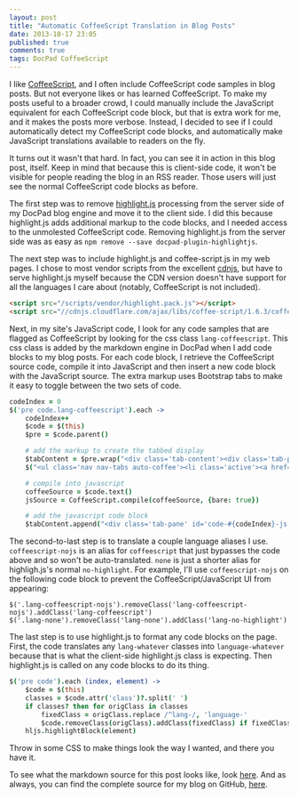 ```yaml
---
layout: post
title: "Automatic CoffeeScript Translation in Blog Posts"
date: 2013-10-17 23:05
published: true
comments: true
tags: DocPad CoffeeScript
---
```


I like [CoffeeScript](http://coffeescript.org/), and I often include CoffeeScript code samples in blog posts.  But not everyone likes or has learned CoffeeScript.  To make my posts useful to a broader crowd, I could manually include the JavaScript equivalent for each CoffeeScript code block, but that is extra work for me, and it makes the posts more verbose.  Instead, I decided to see if I could automatically detect my CoffeeScript code blocks, and automatically make JavaScript translations available to readers on the fly.

It turns out it wasn't that hard.  In fact, you can see it in action in this blog post, itself.  Keep in mind that because this is client-side code, it won't be visible for people reading the blog in an RSS reader.  Those users will just see the normal CoffeeScript code blocks as before.

The first step was to remove [highlight.js](http://softwaremaniacs.org/soft/highlight/en/) processing from the server side of my DocPad blog engine and move it to the client side.  I did this because highlight.js adds additional markup to the code blocks, and I needed access to the unmolested CoffeeScript code.  Removing highlight.js from the server side was as easy as `npm remove --save docpad-plugin-highlightjs`.

The next step was to include highlight.js and coffee-script.js in my web pages.  I chose to most vendor scripts from the excellent [cdnjs](http://cdnjs.com/), but have to serve highlight.js myself because the CDN version doesn't have support for all the languages I care about (notably, CoffeeScript is not included).

``` html
<script src="/scripts/vendor/highlight.pack.js"></script>
<script src="//cdnjs.cloudflare.com/ajax/libs/coffee-script/1.6.3/coffee-script.min.js"></script>
```

Next, in my site's JavaScript code, I look for any code samples that are flagged as CoffeeScript by looking for the css class `lang-coffeescript`.  This css class is added by the markdown engine in DocPad when I add code blocks to my blog posts.  For each code block, I retrieve the CoffeeScript source code, compile it into JavaScript and then insert a new code block with the JavaScript source.  The extra markup uses Bootstrap tabs to make it easy to toggle between the two sets of code.

``` coffeescript
codeIndex = 0
$('pre code.lang-coffeescript').each ->
    codeIndex++
    $code = $(this)
    $pre = $code.parent()

    # add the markup to create the tabbed display
    $tabContent = $pre.wrap("<div class='tab-content'><div class='tab-pane active' id='code-#{codeIndex}-coffee'></div></div>").parent().parent()
    $("<ul class='nav nav-tabs auto-coffee'><li class='active'><a href='#code-#{codeIndex}-coffee' data-toggle='tab'>CoffeeScript</a></li><li><a href='#code-#{codeIndex}-js' data-toggle='tab'>JavaScript</a></li></ul>").insertBefore($tabContent)

    # compile into javascript
    coffeeSource = $code.text()
    jsSource = CoffeeScript.compile(coffeeSource, {bare: true})

    # add the javascript code block
    $tabContent.append("<div class='tab-pane' id='code-#{codeIndex}-js'><pre><code class='lang-javascript'>#{htmlEncode(jsSource)}</code></pre></div>")
```

The second-to-last step is to translate a couple language aliases I use.  `coffeescript-nojs` is an alias for `coffeescript` that just bypasses the code above and so won't be auto-translated.  `none` is just a shorter alias for highligh.js's normal `no-highlight`.  For example, I'll use `coffeescript-nojs` on the following code block to prevent the CoffeeScript/JavaScript UI from appearing:

``` coffeescript-nojs
$('.lang-coffeescript-nojs').removeClass('lang-coffeescript-nojs').addClass('lang-coffeescript')
$('.lang-none').removeClass('lang-none').addClass('lang-no-highlight')
```

The last step is to use highlight.js to format any code blocks on the page.  First, the code translates any `lang-whatever` classes into `language-whatever` because that is what the client-side highlight.js class is expecting.  Then highlight.js is called on any code blocks to do its thing.

``` coffeescript
$('pre code').each (index, element) ->
    $code = $(this)
    classes = $code.attr('class')?.split(' ')
    if classes? then for origClass in classes
        fixedClass = origClass.replace /^lang-/, 'language-'
        $code.removeClass(origClass).addClass(fixedClass) if fixedClass isnt origClass
    hljs.highlightBlock(element)
```

Throw in some CSS to make things look the way I wanted, and there you have it.

To see what the markdown source for this post looks like, look [here](https://raw.github.com/ervwalter/ewalnet-docpad/master/src/documents/posts/2013-10-17-automatic-coffeescript-translation.html.md).  And as always, you can find the complete source for my blog on GitHub, [here](https://github.com/ervwalter/ewalnet-docpad).
